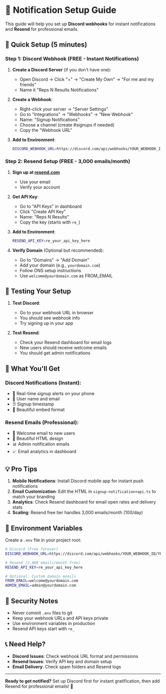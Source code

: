 # 🔔 Notification Setup Guide

This guide will help you set up **Discord webhooks** for instant notifications and **Resend** for professional emails.

## 🚀 Quick Setup (5 minutes)

### Step 1: Discord Webhook (FREE - Instant Notifications)

1. **Create a Discord Server** (if you don't have one):
   - Open Discord → Click "+" → "Create My Own" → "For me and my friends"
   - Name it "Reps N Results Notifications"

2. **Create a Webhook**:
   - Right-click your server → "Server Settings"
   - Go to "Integrations" → "Webhooks" → "New Webhook"
   - Name: "Signup Notifications"
   - Choose a channel (create #signups if needed)
   - Copy the "Webhook URL"

3. **Add to Environment**:
   ```bash
   DISCORD_WEBHOOK_URL=https://discord.com/api/webhooks/YOUR_WEBHOOK_ID/YOUR_TOKEN
   ```

### Step 2: Resend Setup (FREE - 3,000 emails/month)

1. **Sign up at [resend.com](https://resend.com)**
   - Use your email
   - Verify your account

2. **Get API Key**:
   - Go to "API Keys" in dashboard
   - Click "Create API Key"
   - Name: "Reps N Results"
   - Copy the key (starts with `re_`)

3. **Add to Environment**:
   ```bash
   RESEND_API_KEY=re_your_api_key_here
   ```

4. **Verify Domain** (Optional but recommended):
   - Go to "Domains" → "Add Domain"
   - Add your domain (e.g., `yourdomain.com`)
   - Follow DNS setup instructions
   - Use `welcome@yourdomain.com` as FROM_EMAIL

## 📱 Testing Your Setup

1. **Test Discord**:
   - Go to your webhook URL in browser
   - You should see webhook info
   - Try signing up in your app

2. **Test Resend**:
   - Check your Resend dashboard for email logs
   - New users should receive welcome emails
   - You should get admin notifications

## 🎯 What You'll Get

### Discord Notifications (Instant):
- 🎉 Real-time signup alerts on your phone
- 👤 User name and email
- ⏰ Signup timestamp
- 📱 Beautiful embed format

### Resend Emails (Professional):
- 📧 Welcome email to new users
- 🎨 Beautiful HTML design
- 📊 Admin notification emails
- 📈 Email analytics in dashboard

## 💡 Pro Tips

1. **Mobile Notifications**: Install Discord mobile app for instant push notifications
2. **Email Customization**: Edit the HTML in `signup-notification+api.ts` to match your branding
3. **Analytics**: Check Resend dashboard for email open rates and delivery stats
4. **Scaling**: Resend free tier handles 3,000 emails/month (100/day)

## 🔧 Environment Variables

Create a `.env` file in your project root:

```bash
# Discord (Free forever)
DISCORD_WEBHOOK_URL=https://discord.com/api/webhooks/YOUR_WEBHOOK_ID/YOUR_TOKEN

# Resend (3,000 emails/month free)
RESEND_API_KEY=re_your_api_key_here

# Optional: Custom domain emails
FROM_EMAIL=welcome@yourdomain.com
ADMIN_EMAIL=admin@yourdomain.com
```

## 🚨 Security Notes

- Never commit `.env` files to git
- Keep your webhook URLs and API keys private
- Use environment variables in production
- Resend API keys start with `re_`

## 📞 Need Help?

- **Discord Issues**: Check webhook URL format and permissions
- **Resend Issues**: Verify API key and domain setup
- **Email Delivery**: Check spam folders and Resend logs

---

**Ready to get notified?** Set up Discord first for instant gratification, then add Resend for professional emails! 🚀